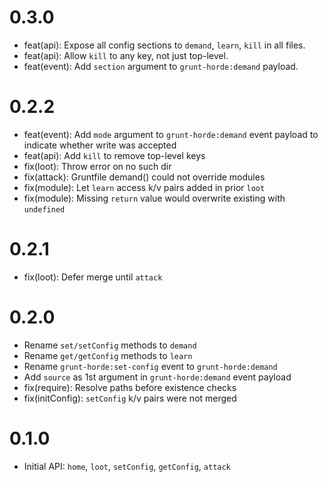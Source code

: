 # 0.3.0

* feat(api): Expose all config sections to `demand`, `learn`, `kill` in all files.
* feat(api): Allow `kill` to any key, not just top-level.
* feat(event): Add `section` argument to `grunt-horde:demand` payload.

# 0.2.2

* feat(event): Add `mode` argument to `grunt-horde:demand` event payload to indicate whether write was accepted
* feat(api): Add `kill` to remove top-level keys
* fix(loot): Throw error on no such dir
* fix(attack): Gruntfile demand() could not override modules
* fix(module): Let `learn` access k/v pairs added in prior `loot`
* fix(module): Missing `return` value would overwrite existing with `undefined`

# 0.2.1

* fix(loot): Defer merge until `attack`

# 0.2.0

* Rename `set/setConfig` methods to `demand`
* Rename `get/getConfig` methods to `learn`
* Rename `grunt-horde:set-config` event to `grunt-horde:demand`
* Add `source` as 1st argument in `grunt-horde:demand` event payload
* fix(require): Resolve paths before existence checks
* fix(initConfig): `setConfig` k/v pairs were not merged

# 0.1.0

* Initial API: `home`, `loot`, `setConfig`, `getConfig`, `attack`
